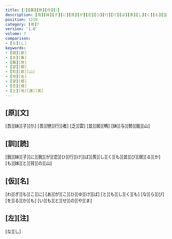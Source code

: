 ```yaml
---
title: [（][覊][旅][作][）]
description: [我][妹][子][に][我][が][恋][ひ][行][け][ば][羨][し][く][も][並][び][居][る][か][も][妹][と][背][の][山]
position: 1210
category: [巻]7
version: '1.0'
volume: 7
comparison:
- [な][し]
keywords:
- [雑][歌]
- [古][集]
- [羈][旅]
- [望][郷]
- [和][歌][山]
- [地][名]
- [望][郷]
- [恋][情]
- [土][地][讃][美]
---
```


## [原][文]

[吾][妹][子][尓] [吾][戀][行][者] [乏][雲] [並][居][鴨] [妹][与][勢][能][山]

## [訓][読]

[我][妹][子][に][我][が][恋][ひ][行][け][ば][羨][し][く][も][並][び][居][る][か][も][妹][と][背][の][山]

## [仮][名]

[わ][ぎ][も][こ][に] [あ][が][こ][ひ][ゆ][け][ば] [と][も][し][く][も] [な][ら][び][を][る][か][も] [い][も][と][せ][の][や][ま]

## [左][注]

[な][し]
